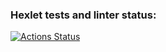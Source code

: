 ### Hexlet tests and linter status:
[![Actions Status](https://github.com/sergey-royt/python-project-49/workflows/hexlet-check/badge.svg)](https://github.com/sergey-royt/python-project-49/actions)